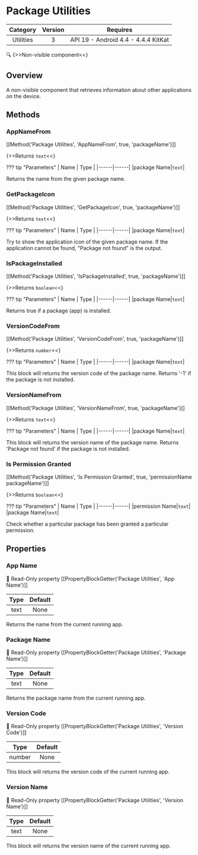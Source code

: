 # Package Utilities

| Category | Version | Requires |
|:--------:|:-------:|:--------:|
|Utilities|3|API 19 - Android 4.4 - 4.4.4 KitKat|

:mag: {>>Non-visible component<<}

## Overview

A non-visible component that retrieves information about other applications on the device.

## Methods

### AppNameFrom

[[Method('Package Utilities', 'AppNameFrom', true, 'packageName')]]

{>>Returns `text`<<}

??? tip "Parameters"
    | Name | Type |
    |------|------|
    |package Name|`text`|


Returns the name from the given package name.

### GetPackageIcon

[[Method('Package Utilities', 'GetPackageIcon', true, 'packageName')]]

{>>Returns `text`<<}

??? tip "Parameters"
    | Name | Type |
    |------|------|
    |package Name|`text`|


Try to show the application icon of the given package name. If the application cannot be found, "Package not found" is the output.

### IsPackageInstalled

[[Method('Package Utilities', 'IsPackageInstalled', true, 'packageName')]]

{>>Returns `boolean`<<}

??? tip "Parameters"
    | Name | Type |
    |------|------|
    |package Name|`text`|


Returns true if a package (app) is installed.

### VersionCodeFrom

[[Method('Package Utilities', 'VersionCodeFrom', true, 'packageName')]]

{>>Returns `number`<<}

??? tip "Parameters"
    | Name | Type |
    |------|------|
    |package Name|`text`|


This block will returns the version code of the package name. Returns '-1' if the package is not installed.

### VersionNameFrom

[[Method('Package Utilities', 'VersionNameFrom', true, 'packageName')]]

{>>Returns `text`<<}

??? tip "Parameters"
    | Name | Type |
    |------|------|
    |package Name|`text`|


This block will returns the version name of the package name. Returns 'Package not found' if the package is not installed.

### Is Permission Granted

[[Method('Package Utilities', 'Is Permission Granted', true, 'permissionName packageName')]]

{>>Returns `boolean`<<}

??? tip "Parameters"
    | Name | Type |
    |------|------|
    |permission Name|`text`|
    |package Name|`text`|


Check whether a particular package has been granted a particular permission.

## Properties

### App Name

:eyes: Read-Only property
[[PropertyBlockGetter('Package Utilities', 'App Name')]]

| Type | Default |
|:----:|:-------:|
|text|None|

Returns the name from the current running app.

### Package Name

:eyes: Read-Only property
[[PropertyBlockGetter('Package Utilities', 'Package Name')]]

| Type | Default |
|:----:|:-------:|
|text|None|

Returns the package name from the current running app.

### Version Code

:eyes: Read-Only property
[[PropertyBlockGetter('Package Utilities', 'Version Code')]]

| Type | Default |
|:----:|:-------:|
|number|None|

This block will returns the version code of the current running app.

### Version Name

:eyes: Read-Only property
[[PropertyBlockGetter('Package Utilities', 'Version Name')]]

| Type | Default |
|:----:|:-------:|
|text|None|

This block will returns the version name of the current running app.